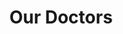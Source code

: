 ---
title: "Our Doctors"
description: "All solutions"
layout: "our-doctors"
draft: false

about_doctors:
  enable: true
  title: Doctors Who Do More
  subtitle: 
  video_thumbnail: "images/our-doctors/about-doctors.png"
  video_link: "https://www.youtube.com/embed/PRNniFMQvQg?autoplay=true"
  content: "We employ doctors from top universities like Harvard, Stanford and NYU. Supported by advanced technology, our doctors can connect with members through in-person & virtual visits and 24/7 remote care."
  buttons:
  - label: "Free consultation"
    link : "#"
    type: "solid"
  - label: "Hear From Our Lead MD"
    link : "#"
    type: "outline"


meet_doctors:
  enable: true
  title: "Meet Your Doctor"
  doctors:
  - name: "Chesda Eng, MD"
    image: "images/our-doctors/doctors/chesda.png"
    location: "Brickell, Miami"
    institute: "Albert Einstein College of Medicine"
    internship: "Internal Medicine at NYU Langone"
    bio: "Chesda has a special interest in preventive health and management of chronic diseases, with a keen interest in smoking cessation. He values getting to know his members on a personal level. Prior to Forward, Chesda practiced medicine at Providence St Joseph."
    doctors_quote:
      title: "Why I practice at Soul Spring"
      content: "Wanted to be a part of rebuilding primary care from the ground up. I believe in Forward's mission of providing high quality, cost effective care as many people possible."
    patients_quote:
      rating: "2.5"
      name: "Jackie L, Newport Beach Member"
      content: "Dr. Chesda was wonderful and listened to me carefully. He spent over an hour going over my medical history and developed a care plan to meet my personal needs."

  - name: "Abul kalam Azad"
    image: "images/our-doctors/doctors/chesda.png"
    location: "Brickell 2, Miami 2"
    institute: "Albert Einstein College of Medicine"
    internship: "Internal Medicine at NYU Langone"
    bio: "He values getting to know his members on a personal level. Prior to Forward, Chesda practiced medicine at Providence St Joseph. Chesda has a special interest in preventive health and management of chronic diseases, with a keen interest in smoking cessation."
    doctors_quote:
      title: "Practice at Soul Spring"
      content: "Wanted to be a part of rebuilding primary care from the ground up. I believe in Forward's mission of providing high quality, cost effective care as many people possible."
    patients_quote:
      rating: "5"
      name: "Jackie L, Newport Beach Member"
      content: "Dr. Chesda was wonderful and listened to me carefully. He spent over an hour going over my medical history and developed a care plan to meet my personal needs."

  - name: "Rofiq Zobbar"
    image: "images/our-doctors/doctors/chesda.png"
    location: "Brickell 3, Miami 3"
    institute: "Albert Einstein College of Medicine"
    internship: "Internal Medicine at NYU Langone"
    bio: "Prior to Forward, Chesda practiced medicine at Providence St Joseph. Chesda has a special interest in preventive health and management of chronic diseases, with a keen interest in smoking cessation. He values getting to know his members on a personal level."
    doctors_quote:
      title: "Why I practice"
      content: "Wanted to be a part of rebuilding primary care from the ground up. I believe in Forward's mission of providing high quality, cost effective care as many people possible."
    patients_quote:
      rating: "4.5"
      name: "Jackie L, Newport Beach Member"
      content: "Dr. Chesda was wonderful and listened to me carefully. He spent over an hour going over my medical history and developed a care plan to meet my personal needs."


advisory_board:
  enable: true
  title: "Medical Advisory Board"
  subtitle: "We've sought out the brightest in the medical community for our Medical Board. We work closely with our advisors on product development and the latest research findings to deliver cutting-edge care."
  members:
  - name: "Robert Wachter, MD"
    image: "images/our-doctors/advisory-board/robert.png"
    designation: "Chair of the Department of Medicine University of California, San Francisco"
  - name: "Mintu Turakhia, MD, MAS"
    image: "images/our-doctors/advisory-board/mintu.png"
    designation: "Executive Director, Center for Digital Health Stanford Medicine"
  - name: "Rick Lanman, MD"
    image: "images/our-doctors/advisory-board/rick.png"
    designation: "Chief Medical Officer Guardant Health"
  - name: "Daniella Hocking, MD"
    image: "images/our-doctors/advisory-board/daniella.png"
    designation: "Medical Product Forward"
  - name: "Charlie Morris, MD"
    image: "images/our-doctors/advisory-board/charlie.png"
    designation: "Cardiologist California Pacific Medical Center"

doctors_team:
  enable: true
  title: "It Takes a Team, It Takes a Village"
  subtitle: "We work with top talent for integrative care inside our  trusted ecosystem"
  members:
  - name: "Bessie Cooper"
    image: "images/our-doctors/team/demo.png"
    designation: "Chair of the Department of Medicine University of California, San Francisco"

  - name: "Wade Warren"
    image: "images/our-doctors/team/demo.png"
    designation: "Chair of the Department of Medicine University of California, San Francisco"

  - name: "Darrell Steward"
    image: "images/our-doctors/team/demo.png"
    designation: "Chair of the Department of Medicine University of California, San Francisco"

  - name: "Ralph Edwards"
    image: "images/our-doctors/team/demo.png"
    designation: "Chair of the Department of Medicine University of California, San Francisco"

  - name: "Kristin Watson"
    image: "images/our-doctors/team/demo.png"
    designation: "Chair of the Department of Medicine University of California, San Francisco"


hiring:
  enable: true
  title: "We Are Hiring"
  subtitle: "Are you a board-certified MD frustrated ready to bring your practice to the next level?"
  image: "images/our-doctors/hiring.png"
  content: "We actively recurit success Medical Doctors who have thriving practices with their patients, but yearn for healing <br><br> Using a licensing model, we offer physicians the opportunity to expand their practice with our propreitary methodlogy along with a complete range of modalities, therapies, and supplments and our medical-grade devices for diagnositcs and treatments."
  button:
    enable: true
    label: "join soulspring now"
    link: "#"


# call_to_action
call_to_action:
  enable : true
  title : "Questions in mind? We're Ready"
  description : "We'll help out if you're unsure which insurance you need."
  bg_image : "images/call-to-action.jpg"
  button_label : "Launch Chat Now"
  button_link : "#!"
---